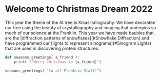 # Welcome to Christmas Dream 2022

This year the theme of the AI tree is Xmas-tallography. We have decorated our tree using the beauty of crystallography and imaging that underpins so much of our science at the Franklin. This year we have made baubles that are the [diffraction patterns of snowflakes](#Snowflake Diffraction) and have programmed our [lights to represent sinograms](#Sinogram Lights) that are used in discovering protein structures. 

	

```python
def seasons_greetings( a_friend ):
    print( f"Merry Christmas to {a_friend}")

seasons_greetings( "to all Franklin Staff!")
```